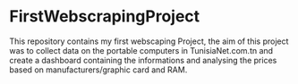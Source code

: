 # FirstWebscrapingProject
This repository contains my first webscaping Project, the aim of this project was to collect data on the portable computers in TunisiaNet.com.tn and create a dashboard containing the informations and analysing the prices based on manufacturers/graphic card and RAM.
